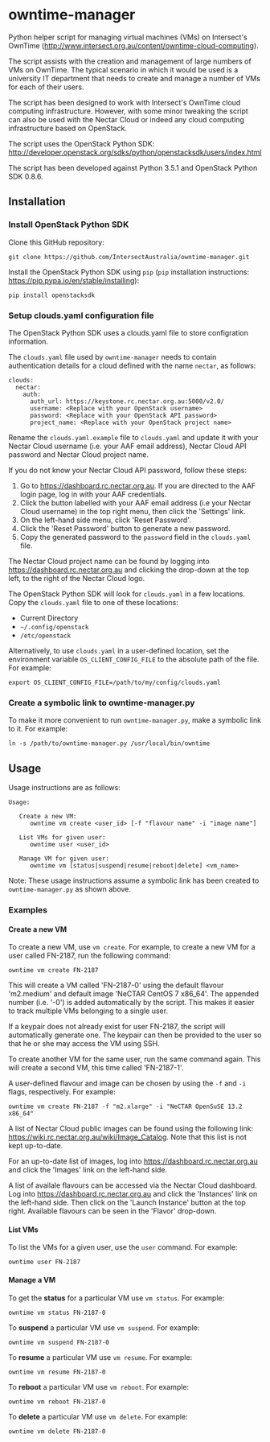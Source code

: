 # owntime-manager
Python helper script for managing virtual machines (VMs) on Intersect's OwnTime (<http://www.intersect.org.au/content/owntime-cloud-computing>).

The script assists with the creation and management of large numbers of VMs on OwnTime. The typical scenario in which it would be used is a university IT department that needs to create and manage a number of VMs for each of their users.

The script has been designed to work with Intersect's OwnTime cloud computing infrastructure. However, with some minor tweaking the script can also be used with the Nectar Cloud or indeed any cloud computing infrastructure based on OpenStack. 

The script uses the OpenStack Python SDK: <http://developer.openstack.org/sdks/python/openstacksdk/users/index.html>

The script has been developed against Python 3.5.1 and OpenStack Python SDK 0.8.6.

## Installation

### Install OpenStack Python SDK
Clone this GitHub repository:

    git clone https://github.com/IntersectAustralia/owntime-manager.git

Install the OpenStack Python SDK using `pip` (`pip` installation instructions: <https://pip.pypa.io/en/stable/installing>):

    pip install openstacksdk

### Setup clouds.yaml configuration file
The OpenStack Python SDK uses a clouds.yaml file to store configration information. 

The `clouds.yaml` file used by `owntime-manager` needs to contain authentication details for a cloud defined with the name `nectar`, as follows:

    clouds:
      nectar:
        auth:
          auth_url: https://keystone.rc.nectar.org.au:5000/v2.0/
          username: <Replace with your OpenStack username>
          password: <Replace with your OpenStack API password>
          project_name: <Replace with your OpenStack project name>

Rename the `clouds.yaml.example` file to `clouds.yaml` and update it with your Nectar Cloud username (i.e. your AAF email address), Nectar Cloud API password and Nectar Cloud project name.

If you do not know your Nectar Cloud API password, follow these steps:

1. Go to <https://dashboard.rc.nectar.org.au>. If you are directed to the AAF login page, log in with your AAF credentials.
1. Click the button labelled with your AAF email address (i.e your Nectar Cloud username) in the top right menu, then click the 'Settings' link.
1. On the left-hand side menu, click 'Reset Password'.
1. Click the 'Reset Password' button to generate a new password.
1. Copy the generated password to the `password` field in the `clouds.yaml` file. 

The Nectar Cloud project name can be found by logging into <https://dashboard.rc.nectar.org.au> and clicking the drop-down at the top left, to the right of the Nectar Cloud logo.  
         
The OpenStack Python SDK will look for `clouds.yaml` in a few locations. Copy the `clouds.yaml` file to one of these locations:

* Current Directory
* `~/.config/openstack`
* `/etc/openstack`

Alternatively, to use `clouds.yaml` in a user-defined location, set the environment variable `OS_CLIENT_CONFIG_FILE` to the absolute path of the file. For example:

    export OS_CLIENT_CONFIG_FILE=/path/to/my/config/clouds.yaml

### Create a symbolic link to owntime-manager.py
To make it more convenient to run `owntime-manager.py`, make a symbolic link to it. For example:

    ln -s /path/to/owntime-manager.py /usr/local/bin/owntime

## Usage
Usage instructions are as follows:

    Usage:
    
       Create a new VM: 	
          owntime vm create <user_id> [-f "flavour name" -i "image name"]
    
       List VMs for given user:
          owntime user <user_id>
    
       Manage VM for given user:
          owntime vm [status|suspend|resume|reboot|delete] <vm_name>

Note: These usage instructions assume a symbolic link has been created to `owntime-manager.py` as shown above. 

### Examples

#### Create a new VM
To create a new VM, use  `vm create`. For example, to create a new VM for a user called FN-2187, run the following command: 

    owntime vm create FN-2187
    
This will create a VM called 'FN-2187-0' using the default flavour 'm2.medium' and default image 'NeCTAR CentOS 7 x86_64'. The appended number (i.e. '-0') is added automatically by the script. This makes it easier to track multiple VMs belonging to a single user. 

If a keypair does not already exist for user FN-2187, the script will automatically generate one. The keypair can then be provided to the user so that he or she may access the VM using SSH. 

To create another VM for the same user, run the same command again. This will create a second VM, this time called 'FN-2187-1'.

A user-defined flavour and image can be chosen by using the `-f` and `-i` flags, respectively. For example:

    owntime vm create FN-2187 -f "m2.xlarge" -i "NeCTAR OpenSuSE 13.2 x86_64"

A list of Nectar Cloud public images can be found using the following link: <https://wiki.rc.nectar.org.au/wiki/Image_Catalog>. Note that this list is not kept up-to-date.

For an up-to-date list of images, log into <https://dashboard.rc.nectar.org.au> and click the 'Images' link on the left-hand side. 
    
A list of availale flavours can be accessed via the Nectar Cloud dashboard. Log into <https://dashboard.rc.nectar.org.au> and click the 'Instances' link on the left-hand side. Then click on the 'Launch Instance' button at the top right. Available flavours can be seen in the 'Flavor' drop-down. 

#### List VMs
To list the VMs for a given user, use the `user` command. For example:

    owntime user FN-2187
    
#### Manage a VM
To get the **status** for a particular VM use `vm status`. For example: 

    owntime vm status FN-2187-0

To **suspend** a particular VM use `vm suspend`. For example: 

    owntime vm suspend FN-2187-0

To **resume** a particular VM use `vm resume`. For example: 

    owntime vm resume FN-2187-0
    
To **reboot** a particular VM use `vm reboot`. For example: 

    owntime vm reboot FN-2187-0
    
To **delete** a particular VM use `vm delete`. For example: 

    owntime vm delete FN-2187-0
    
